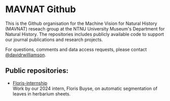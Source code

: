 # MAVNAT Github
This is the Github organisation for the Machine Vision for Natural History (MAVNAT) reseach group at the NTNU University Museum's Department for Natural History.
The repositories includes publicly available code to support our journal publications and research projects.

For questions, comments and data access requests, please contact [@davidrwilliamson](https://github.com/davidrwilliamson/).

## Public repositories:
  - [Floris-internship](https://github.com/NTNU-INH-digital/Floris-internship)  
    Work by our 2024 intern, Floris Buyse, on automatic segmentation of leaves in herbarium sheets.
